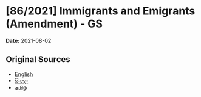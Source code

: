 # [86/2021] Immigrants and Emigrants (Amendment) - GS

**Date:** 2021-08-02

## Original Sources

- [English](https://documents.gov.lk/view/bills/2021/8/86-2021_E.pdf)
- [සිංහල](https://documents.gov.lk/view/bills/2021/8/86-2021_S.pdf)
- [தமிழ்](https://documents.gov.lk/view/bills/2021/8/86-2021_T.pdf)
